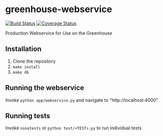 # greenhouse-webservice
[![Build Status](https://travis-ci.org/ECESeniorDesign/greenhouse-webservice.svg?branch=master)](https://travis-ci.org/ECESeniorDesign/greenhouse-webservice)
[![Coverage Status](https://coveralls.io/repos/github/ECESeniorDesign/greenhouse-webservice/badge.svg?branch=master)](https://coveralls.io/github/ECESeniorDesign/greenhouse-webservice?branch=master)

Production Webservice for Use on the Greenhouse

## Installation

1. Clone the repository
2. `make install`
3. `make db`

## Running the webservice

Invoke `python app/webservice.py` and navigate to "http://localhost:4000"

## Running tests

Invoke `nosetests` or `python test/<TEST>.py` to run individual tests
